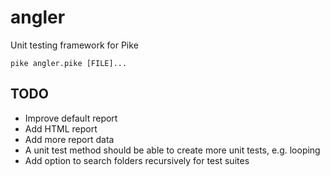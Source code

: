 angler
======

Unit testing framework for Pike

```
pike angler.pike [FILE]...
```

TODO
----

- Improve default report
- Add HTML report
- Add more report data
- A unit test method should be able to create more unit tests, e.g. looping
- Add option to search folders recursively for test suites
